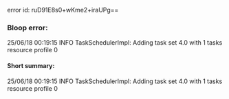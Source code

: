 error id: ruD91E8s0+wKme2+iraUPg==
### Bloop error:

25/06/18 00:19:15 INFO TaskSchedulerImpl: Adding task set 4.0 with 1 tasks resource profile 0
#### Short summary: 

25/06/18 00:19:15 INFO TaskSchedulerImpl: Adding task set 4.0 with 1 tasks resource profile 0
